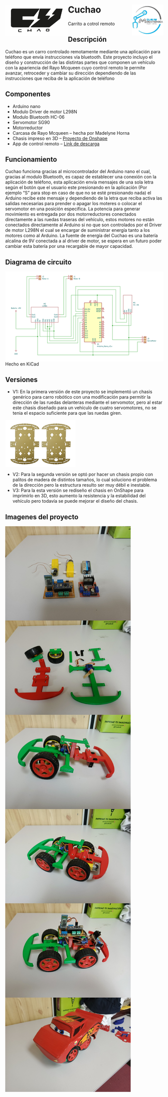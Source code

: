 # <img src="Images/CuchaoLogo.jpg" align="left" width="200" height="100" />Cuchao   <img src="Images/CDMLogo.png" align="right" width="100" height="100"/>
Carrito a cotrol remoto
 
## Descripción
Cuchao es un carro controlado remotamente mediante una aplicación para teléfono que envía instrucciones vía bluetooth. Este proyecto incluyo el diseño y construcción de las distintas partes que componen un vehículo con la apariencia del Rayo Mcqueen cuyo control remoto le permite avanzar, retroceder y cambiar su dirección dependiendo de las instrucciones que reciba de la aplicación de teléfono

## Componentes
- Arduino nano
- Modulo Driver de motor L298N
- Modulo Bluetooth HC-06
- Servomotor SG90
- Motorreductor
- Carcasa de Rayo Mcqueen – hecha por Madelyne Horna
- Chasis impreso en 3D – [Proyecto de Onshape](https://cad.onshape.com/documents/87963e691d966ac7c244ff20/w/031962104d2e9feff3d570e5/e/7f291b91b8350b6e01bdd2b9?renderMode=0&uiState=67c9d1c9c1297a5b13cb4ace)
- App de control remoto – [Link de descarga](https://apkpure.com/es/bluetooth-rc-car/braulio.calle.bluetoothRCcontroller)

## Funcionamiento
Cuchao funciona gracias al microcontrolador del Arduino nano el cual, gracias al modulo Bluetooth, es capaz de establecer una conexión con la aplicación de teléfono, esta aplicación envía mensajes de una sola letra según el botón que el usuario este presionando en la aplicación (Por ejemplo “S” para stop en caso de que no se esté presionando nada) el Arduino recibe este mensaje y dependiendo de la letra que reciba activa las salidas necesarias para prender o apagar los moteres o colocar el servomotor en una posición especifica.
La potencia para generar movimiento es entregada por dos motorreductores conectados directamente a las ruedas traseras del vehículo, estos motores no están conectados directamente al Arduino si no que son controlados por el Driver de motor L298N el cual se encargar de suministrar energía tanto a los motores como al Arduino.
La fuente de energía del Cuchao es una batería alcalina de 9V conectada a al driver de motor, se espera en un futuro poder cambiar esta batería por una recargable de mayor capacidad.

## Diagrama de circuito 
<img src="Images/Cuchao%20Diagrama%20de%20circuito.png" align="left"/>
Hecho en KiCad

## Versiones
- V1: En la primera versión de este proyecto se implementó un chasis genérico para carro robótico con una modificación para permitir la dirección de las ruedas delanteras mediante el servomotor, pero al estar este chasis diseñado para un vehículo de cuatro servomotores, no se tenia el espacio suficiente para que las ruedas giren.
<img src="Images/ChasisV1.jpg" align="center" width="225" height="150"/>

- V2: Para la segunda versión se optó por hacer un chasis propio con palitos de madera de distintos tamaños, lo cual soluciono el problema de la dirección pero la estructura resulto ser muy débil e inestable.
- V3: Para la esta versión se rediseño el chasis en OnShape para imprimirlo en 3D, esto aumento la resistencia y la estabilidad del vehículo pero todavía se puede mejorar el diseño del chasis.

## Imagenes del proyecto
<img src="Images/comps.jpg" align="center" width="400" height="300"/>
<img src="Images/piesas.jpg" align="center" width="400" height="300"/>
<img src="Images/ens1.jpg" align="center" width="400" height="300"/>
<img src="Images/ens2.jpg" align="center" width="400" height="300"/>
<img src="Images/ens3.jpg" align="center" width="400" height="300"/>
<img src="Images/ens4.jpg" align="center" width="400" height="300"/>
